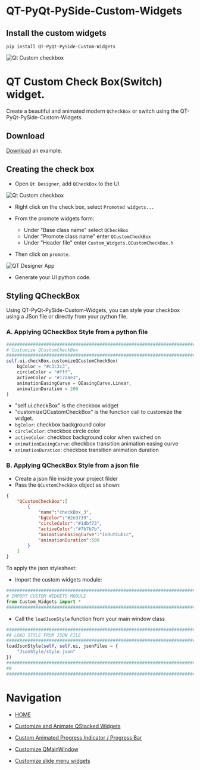 # QT-PyQt-PySide-Custom-Widgets 

## Install the custom widgets
```
pip install QT-PyQt-PySide-Custom-Widgets

```

![Qt Custom checkbox](https://github.com/KhamisiKibet/QT-PyQt-PySide-Custom-Widgets/blob/main/images/Qt-Custom-checkbox.png?raw=true)

# QT Custom Check Box(Switch) widget.

Create a beautiful and animated modern `QCheckBox` or switch using the QT-PyQt-PySide-Custom-Widgets.


## Download

[Download](https://github.com/KhamisiKibet/QT-PyQt-PySide-Custom-Widgets/tree/main/examples) an example.

## Creating the check box

- Open `Qt Designer`, add `QCheckBox` to the UI.

![Qt Custom checkbox](https://github.com/KhamisiKibet/QT-PyQt-PySide-Custom-Widgets/blob/main/images/Screenshot_20230924_023708.png?raw=true)

- Right click on the check box, select `Promoted widgets...`
- From the promote widgets form:
	- Under "Base class name" select `QCheckBox`
	- Under "Promote class name" enter `QCustomCheckBox`
	- Under "Header file" enter `Custom_Widgets.QCustomCheckBox.h`

- Then click on `promote`.

![QT Designer App](https://github.com/KhamisiKibet/QT-PyQt-PySide-Custom-Widgets/blob/main/images/Screenshot_20230924_024306.png?raw=true)

- Generate your UI python code.

## Styling QCheckBox
Using QT-PyQt-PySide-Custom-Widgets, you can style your checkbox using a JSon file or directly from your python file.

### A. Applying QCheckBox Style from a python file

```python
########################################################################
# Customize QCustomCheckBox
########################################################################
self.ui.checkBox.customizeQCustomCheckBox(
    bgColor = "#c3c3c3",
    circleColor = "#fff",
    activeColor = "#17a8e3",
    animationEasingCurve = QEasingCurve.Linear,
    animationDuration = 200
)

```

- "self.ui.checkBox" is the checkbox widget
- "customizeQCustomCheckBox" is the function call to customize the widget. 
- `bgColor`: checkbox background color
- `circleColor`: checkbox circle color
- `activeColor`: checkbox background color when swiched on
- `animationEasingCurve`: checkbox transition animation easing curve
- `animationDuration`: checkbox transition animation duration

### B. Applying QCheckBox Style from a json file

- Create a json file inside your project filder
- Pass the `QCustomCheckBox` object as shown:

```json
{
	"QCustomCheckBox":[
		{
			"name":"checkBox_3",
			"bgColor":"#2e3739",
			"circleColor":"#1dbf73",
			"activeColor":"#7b7b7b",
			"animationEasingCurve":"InOutCubic",
			"animationDuration":500
		}
	]
}
```

To apply the json stylesheet:

- Import the custom widgets module:

```python
########################################################################
# IMPORT CUSTOM WIDGETS MODULE
from Custom_Widgets import *
########################################################################

```
- Call the `loadJsonStyle` function from your main window class

```python
########################################################################
## LOAD STYLE FROM JSON FILE
########################################################################
loadJsonStyle(self, self.ui, jsonFiles = {
    "JsonStyle/style.json"
})
########################################################################
## 
########################################################################

```

# Navigation
- [HOME](https://khamisikibet.github.io/QT-PyQt-PySide-Custom-Widgets/) 

- [Customize and Animate QStacked Widgets](https://khamisikibet.github.io/QT-PyQt-PySide-Custom-Widgets/docs/customize-qstacked-widgets.html) 

- [Custom Animated Progress Indicator / Progress Bar](https://khamisikibet.github.io/QT-PyQt-PySide-Custom-Widgets/docs/custom-progress-bar.html) 

- [Customize QMainWindow](https://khamisikibet.github.io/QT-PyQt-PySide-Custom-Widgets/docs/customize-qmainwindow.html)   
 
- [Customize slide menu widgets](https://khamisikibet.github.io/QT-PyQt-PySide-Custom-Widgets/docs/custom-slide-menu-widgets.html)